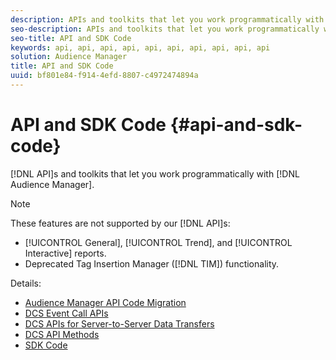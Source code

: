 ```yaml
---
description: APIs and toolkits that let you work programmatically with Audience Manager.
seo-description: APIs and toolkits that let you work programmatically with Audience Manager.
seo-title: API and SDK Code
keywords: api, api, api, api, api, api, api, api, api, api 
solution: Audience Manager
title: API and SDK Code
uuid: bf801e84-f914-4efd-8807-c4972474894a
---
```


# API and SDK Code {#api-and-sdk-code}

[!DNL API]s and toolkits that let you work programmatically with [!DNL Audience Manager].

>[!NOTE]
>
>These features are not supported by our [!DNL API]s:
>
>* [!UICONTROL General], [!UICONTROL Trend], and [!UICONTROL Interactive] reports.
>* Deprecated Tag Insertion Manager ([!DNL TIM]) functionality.

Details:

* [Audience Manager API Code Migration](api-swagger-migration.md)
* [DCS Event Call APIs](dcs-intro/dcs-event-calls/dcs-event-calls.md)
* [DCS APIs for Server-to-Server Data Transfers](dcs-intro/dcs-s2s/dcs-s2s.md)
* [DCS API Methods](dcs-intro/dcs-api-reference/dcs-api-methods.md)
* [SDK Code](/help/using/api/aam-sdk.md)
